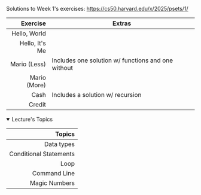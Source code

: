 Solutions to Week 1's exercises: https://cs50.harvard.edu/x/2025/psets/1/


|    Exercise    |                       Extras                       |
|---------------:|----------------------------------------------------|
| Hello, World   |                                                    |
| Hello, It's Me |                                                    |
| Mario (Less)   | Includes one solution w/ functions and one without |
| Mario (More)   |                                                    |
| Cash           | Includes a solution w/ recursion                   |
| Credit         |                                                    |

<details open>
<summary>Lecture's Topics</summary>
  
| Topics                 |
|-----------------------:|
| Data types             | 
| Conditional Statements |
| Loop                   |
| Command Line           |
| Magic Numbers          |

</details>

